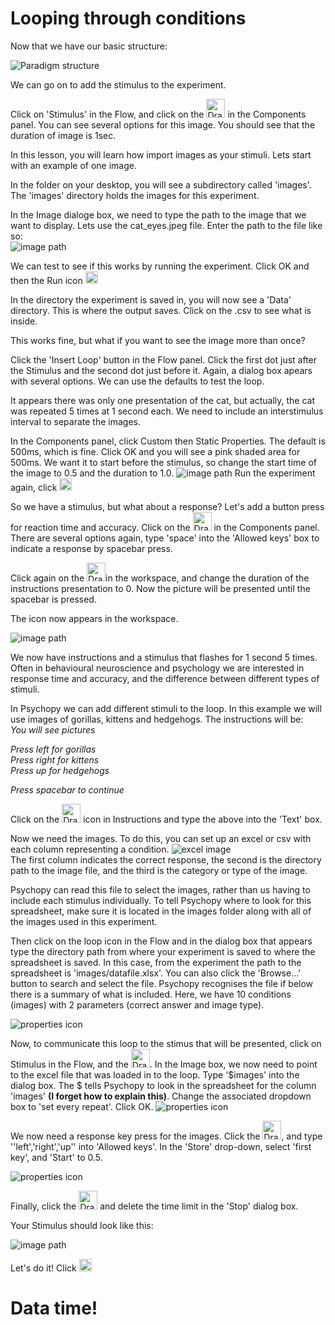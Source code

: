 # Looping through conditions

Now that we have our basic structure:

![Paradigm structure](./gui_shots/Flow.png)

We can go on to add the stimulus to the experiment.

Click on 'Stimulus' in the Flow, and click on the <img src="./gui_shots/image.png" alt="Drawing" style="width: 30px;"/> in the Components panel. 
You can see several options for this image. You should see that the duration of image is 1sec.

In this lesson, you will learn how import images as your stimuli. Lets start with an example of one image.

In the folder on your desktop, you will see a subdirectory called 'images'. The 'images' directory holds the images for this experiment.

In the Image dialoge box, we need to type the path to the image that we want to display. Lets use the cat_eyes.jpeg file. Enter the path to the file like so:  
![image path](./gui_shots/image_path1.png)

We can test to see if this works by running the experiment. Click OK and then the Run icon <img src="./gui_shots/run.png" alt="Drawing" style="width: 20px;"/>

In the directory the experiment is saved in, you will now see a 'Data' directory. This is where the output saves. Click on the .csv to see what is inside.

This works fine, but what if you want to see the image more than once?

Click the 'Insert Loop' button in the Flow panel.
Click the first dot just after the Stimulus and the second dot just before it. Again, a dialog box apears with several options. We can use the defaults to test the loop.

It appears there was only one presentation of the cat, but actually, the cat was repeated 5 times at 1 second each. We need to include an interstimulus interval to separate the images.

In the Components panel, click Custom then Static Properties. The default is 500ms, which is fine. Click OK and you will see a pink shaded area for 500ms.
We want it to start before the stimulus, so change the start time of the image to 0.5 and the duration to 1.0. 
![image path](./gui_shots/ISI.png)
Run the experiment again, click <img src="./gui_shots/run.png" alt="Drawing" style="width: 20px;"/>

So we have a stimulus, but what about a response? Let's add a button press for reaction time and accuracy.
Click on the <img src="./gui_shots/keyboard.png" alt="Drawing" style="width: 30px;"/> in the Components panel. There are several options again, type 'space' into the 'Allowed keys' box to indicate a response by spacebar press.

Click again on the <img src="./gui_shots/image.png" alt="Drawing" style="width: 30px;"/>in the workspace, and change the duration of the instructions presentation to 0. Now the picture will be presented until the spacebar is pressed. 

The icon now appears in the workspace.

![image path](./gui_shots/instr_complete.png)

We now have instructions and a stimulus that flashes for 1 second 5 times. Often in behavioural neuroscience and psychology we are interested in response time and accuracy, and the difference between different types of stimuli.

In Psychopy we can add different stimuli to the loop. In this example we will use images of gorillas, kittens and hedgehogs. The instructions will be:  
*You will see pictures*

*Press left for gorillas*  
*Press right for kittens*  
*Press up for hedgehogs*

*Press spacebar to continue*

Click on the <img src="./gui_shots/text.png" alt="Drawing" style="width: 30px;"/> icon in Instructions and type the above into the 'Text' box.

Now we need the images. To do this, you can set up an excel or csv with each column representing a condition.
![excel image](./gui_shots/spreadsheet.png)  
The first column indicates the correct response, the second is the directory path to the image file, and the third is the category or type of the image.

Psychopy can read this file to select the images, rather than us having to include each stimulus individually. To tell Psychopy where to look for this spreadsheet, make sure it is located in the images folder along with all of the images used in this experiment.

Then click on the loop icon in the Flow and in the dialog box that appears type the directory path from where your experiment is saved to where the spreadsheet is saved. In this case, from the experiment the path to the spreadsheet is 'images/datafile.xlsx'. You can also click the 'Browse...' button to search and select the file. Psychopy recognises the file if below there is a summary of what is included. Here, we have 10 conditions (images) with 2 parameters (correct answer and image type).

![properties icon](./gui_shots/loop_prop.png)

Now, to communicate this loop to the stimus that will be presented, click on Stimulus in the Flow, and the <img src="./gui_shots/image.png" alt="Drawing" style="width: 30px;"/>. In the Image box, we now need to point to the excel file that was loaded in to the loop. Type '$images' into the dialog box. The $ tells Psychopy to look in the spreadsheet for the column 'images' **(I forget how to explain this)**. Change the associated dropdown box to 'set every repeat'. Click OK.
![properties icon](./gui_shots/image_prop.png)


We now need a response key press for the images. Click the <img src="./gui_shots/keyboard.png" alt="Drawing" style="width: 30px;"/>, and type ''left','right','up'' into 'Allowed keys'. In the 'Store' drop-down, select 'first key', and 'Start' to 0.5.

![properties icon](./gui_shots/keyboard_prop.png)

Finally, click the <img src="./gui_shots/image.png" alt="Drawing" style="width: 30px;"/> and delete the time limit in the 'Stop' dialog box.

Your Stimulus should look like this:

![image path](./gui_shots/stim_complete.png)

Let's do it! Click <img src="./gui_shots/run.png" alt="Drawing" style="width: 20px;"/>

# Data time!

